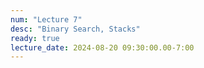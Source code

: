 ```yaml
---
num: "Lecture 7"
desc: "Binary Search, Stacks"
ready: true
lecture_date: 2024-08-20 09:30:00.00-7:00
---
```

